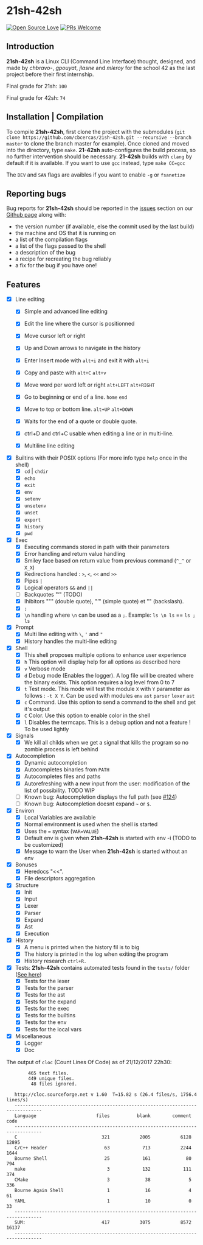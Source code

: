 # 21sh-42sh 
[![Open Source Love](https://badges.frapsoft.com/os/v1/open-source.png?v=103)](https://github.com/ellerbrock/open-source-badges/)
 [![PRs Welcome](https://img.shields.io/badge/PRs-welcome-brightgreen.svg?style=flat-square)](http://makeapullrequest.com) 
 
## Introduction

**21sh-42sh** is a Linux CLI (Command Line Interface) thought, designed, and made by *chbravo-*, *gpouyat*, *jlasne* and *mleroy* for the school 42 as the last project before their first internship.

Final grade for 21sh: `100`

Final grade for 42sh: `74`

## Installation | Compilation
To compile **21sh-42sh**, first clone the project with the submodules (`git clone https://github.com/cbcercas/21sh-42sh.git --recursive --branch master` to clone the branch master for example).
Once cloned and moved into the directory, type `make`.  **21-42sh** auto-configures the build process, so no further intervention should be necessary.  **21-42sh**
builds with `clang` by default if it is available.  If you want to use `gcc` instead, type `make CC=gcc`

The `DEV` and `SAN` flags are avaibles if you want to enable `-g` or `fsanetize`


## Reporting bugs

Bug reports for **21sh-42sh** should be reported in the [issues](https://github.com/cbcercas/21sh-42sh/issues) section on our [Github page](https://github.com/cbcercas/21sh-42sh) along with:
* the version number (if available, else the commit used by the last build)
* the machine and OS that it is running on
* a list of the compilation flags
* a list of the flags passed to the shell
* a description of the bug
* a recipe for recreating the bug reliably
* a fix for the bug if you have one!

## Features

- [x] Line editing
  - [x] Simple and advanced line editing
  - [x] Edit the line where the cursor is positionned
  - [x] Move cursor left or right
  - [x] Up and Down arrows to navigate in the history
  - [x] Enter Insert mode with `alt+i` and exit it with `alt+i`
  - [x] Copy and paste with `alt+C` `alt+v`
  - [x] Move word per word left or right `alt+LEFT` `alt+RIGHT`
  - [x] Go to beginning or end of a line. `home` `end`
  - [x] Move to top or bottom line. `alt+UP` `alt+DOWN`
  - [x] Waits for the end of a quote or double quote.
  - [x] ctrl+D and ctrl+C usable when editing a line or in multi-line.
  - [x] Multiline line editing
  

- [x] Builtins with their POSIX options (For more info type `help` once in the shell)
  - [x] `cd` | `chdir`
  - [x] `echo`
  - [x] `exit`
  - [x] `env`
  - [x] `setenv`
  - [x] `unsetenv`
  - [x] `unset`
  - [x] `export`
  - [x] `history`
  - [x] `pwd`

- [x] Exec
  - [x] Executing commands stored in path with their parameters
  - [x] Error handling and return value handling
  - [x] Smiley face based on return value from previous command (`^_^` or `X_X`)
  - [x] Redirections handled : `>`, `<`, `<<` and `>>`
  - [x] Pipes `|`
  - [x] Logical operators `&&` and `||`
  - [ ] Backquotes "‘" (TODO)
  - [x] Ihibitors """ (double quote), "’" (simple quote) et "\" (backslash).
  - [x] `;`
  - [x] `\n` handling where `\n` can be used as a `;`. Example: `ls \n ls` == `ls ; ls`

- [x] Prompt
  - [x] Multi line editing with `\`, `'` and `"`
  - [x] History handles the multi-line editing

- [x] Shell
  - [x] This shell proposes multiple options to enhance user experience
  - [x] `h` This option will display help for all options as described here
  - [x] `v` Verbose mode
  - [x] `d` Debug mode (Enables the logger). A log file will be created where the binary exists. This option requires a log level from 0 to 7
  - [x] `t` Test mode. This mode will test the module `X` with `Y` parameter as follows : `-t X Y`. Can be used with modules `env` `ast` `parser` `lexer` `ast`
  - [x] `c` Command. Use this option to send a command to the shell and get it's output
  - [x] `C` Color. Use this option to enable color in the shell
  - [x] `l` Disables the termcaps. This is a debug option and not a feature ! To be used lightly

- [x] Signals
  - [x] We kill all childs when we get a signal that kills the program so no zombie process is left behind
  
- [x] Autocompletion
  - [x] Dynamic autocompletion
  - [x] Autocompletes binaries from `PATH`
  - [x] Autocompletes files and paths
  - [x] Autorefreshing with a new input from the user: modification of the list of possibility. TODO WIP
  - [ ] Known bug: Autocompletion displays the full path (see [#124](https://github.com/cbcercas/21sh-42sh/issues/124))
  - [ ] Known bug: Autocompletion doesnt expand `~` or `$`.
  
- [x] Environ
  - [x] Local Variables are available
  - [x] Normal environment is used when the shell is started
  - [x] Uses the `=` syntax (`VAR=VALUE`)
  - [x] Default env is given when **21sh-42sh** is started with env -i (TODO to be customized)
  - [x] Message to warn the User when **21sh-42sh** is started without an env

- [x] Bonuses
  - [x] Heredocs "<<".
  - [x] File descriptors aggregation

- [x] Structure
  - [x] Init
  - [x] Input
  - [x] Lexer
  - [x] Parser
  - [x] Expand
  - [x] Ast
  - [x] Execution

- [x] History
  - [x] A menu is printed when the history fil is to big
  - [x] The history is printed in the log when exiting the program
  - [x] History research `ctrl+R.`
  
- [x] Tests: **21sh-42sh** contains automated tests found in the `tests/` folder ([See here](https://github.com/cbcercas/21sh-42sh/blob/master/tests/README.md))
  - [x] Tests for the lexer
  - [x] Tests for the parser
  - [x] Tests for the ast
  - [x] Tests for the expand
  - [x] Tests for the exec
  - [x] Tests for the builtins
  - [x] Tests for the env
  - [x] Tests for the local vars

- [x] Miscellaneous
  - [x] Logger
  - [x] Doc

The output of `cloc` (Count Lines Of Code) as of 21/12/2017 22h30:
```
        465 text files.
        449 unique files.
         48 files ignored.
   
   http://cloc.sourceforge.net v 1.60  T=15.82 s (26.4 files/s, 1756.4 lines/s)
   --------------------------------------------------------------------------------
   Language                      files          blank        comment           code
   --------------------------------------------------------------------------------
   C                               321           2005           6128          12895
   C/C++ Header                     63            713           2244           1644
   Bourne Shell                     25            161             80            794
   make                              3            132            111            374
   CMake                             3             38              5            336
   Bourne Again Shell                1             16              4             61
   YAML                              1             10              0             33
   --------------------------------------------------------------------------------
   SUM:                            417           3075           8572          16137
   --------------------------------------------------------------------------------
```
